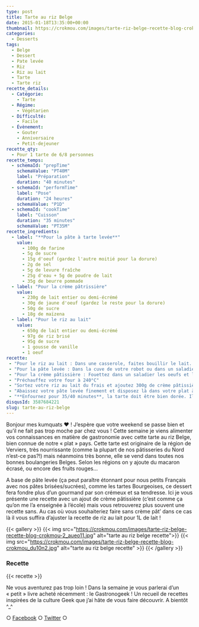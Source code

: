 ```yaml
---
type: post
title: Tarte au riz Belge
date: 2015-01-18T13:35:00+00:00
thumbnail: https://crokmou.com/images/tarte-riz-belge-recette-blog-crokmou-1.jpg
categories:
  - Desserts
tags:
  - Belge
  - Dessert
  - Pate levée
  - Riz
  - Riz au lait
  - Tarte
  - Tarte riz
recette_details:
  - Catégorie:
    - Tarte
  - Régime:
    - Végétarien
  - Difficulté:
    - Facile
  - Évènement:
    - Gouter
    - Anniversaire
    - Petit-dejeuner
recette_qty:
  - Pour 1 tarte de 6/8 personnes
recette_temps:
  - schemaId: "prepTime"
    schemaValue: "PT40M"
    label: "Préparation"
    duration: "40 minutes"
  - schemaId: "performTime"
    label: "Pose"
    duration: "24 heures"
    schemaValue: "P1D"
  - schemaId: "cookTime"
    label: "Cuisson"
    duration: "35 minutes"
    schemaValue: "PT35M"
recette_ingredients:
  - label: "**Pour la pâte à tarte levée**"
    value:
      - 100g de farine
      - 5g de sucre
      - 15g d'oeuf (gardez l'autre moitié pour la dorure)
      - 2g de sel
      - 5g de levure fraîche
      - 25g d'eau + 5g de poudre de lait
      - 35g de beurre pommade
  - label: "Pour la crème pâtrissière"
    value:
      - 230g de lait entier ou demi-écrémé
      - 30g de jaune d'oeuf (gardez le reste pour la dorure)
      - 50g de sucre
      - 18g de maïzena
  - label: "Pour le riz au lait"
    value:
      - 650g de lait entier ou demi-écrémé
      - 97g de riz brisé
      - 95g de sucre
      - 1 gousse de vanille
      - 1 oeuf
recette:
 - "Pour le riz au lait : Dans une casserole, faites bouillir le lait. Ajoutez ensuite le riz et la gousse de vanille préalablement fendue et les grains de vanille. Faites cuire le riz en remuant régulièrement jusqu’à qu’il soit légèrement croquant au centre, « al dente » en somme. Ajoutez le sucre, faites cuire encore 3/4 minutes, versez ensuite le tout dans un récipient et réservez au frais pendant minimum 3h. (Vous pouvez retirer la gousse de vanille et l’ajouter à la préparation de la crème pâtissière si vous le souhaitez)"
 - "Pour la pâte levée : Dans la cuve de votre robot ou dans un saladier, versez la farine et le sucre, le sel d’un côté et la levure de l’autre. Mélangez quelques minutes en vitesse 1 (soit la 2/3 sur KA) et ajoutez petit à petit les oeufs et le mélange eau/poudre de lait. Continuez de mélanger pendant 5 minutes environ puis ajoutez le beurre pommade. Mélangez à nouveau jusqu’à ce que le beurre ai disparu. Il ne faut pas trop travailler la pâte (contrairement au pain ;)). Faites une boule et laissez la reposer sous un essuie propre pendant 30 minutes"
 - "Pour la crème pâtissière : Fouettez dans un saladier les oeufs et la moitié du sucre puis ajoutez la maïzena et mélangez de nouveau. Dans une casserole, faites bouillir le lait et l’autre moitié du sucre. Une fois le lait chaud, versez-en un peu dans le mélange sucre/oeuf/maïzena mélangez bien et reversez le tout dans la casserole. Remuez sans cesse afin que la crème ne brûle pas et portez à ébullition. Continuez de fouetter environ 1min après les premières bulles. Versez la crème encore chaude sur une plaque en fer (ou un moule si vous n’avez rien d’autre) préalablement recouvert de papier film. Filmez ensuite la crème au contact et mettre au congélateur afin qu’elle refroidisse rapidement. Une fois froide, conservez au frigo."
 - "Préchauffez votre four à 240°C"
 - "Sortez votre riz au lait du frais et ajoutez 300g de crème pâtissière, mélangez délicatement puis ajoutez un oeuf entier et mélangez de nouveau avec les mains."
 - "Abaissez votre pâte levée finement et disposez là dans votre plat à tarte préalablement (bien) beurré. Ajustez bien les bords de votre pâte au plat et coupez si nécessaire. Versez ensuite l’appareil de riz au lait dans la tarte, égalisez puis badigeonnez le dessus de dorure (n’oubliez pas les bords de la pâte)"
 - "**Enfournez pour 35/40 minutes**, la tarte doit être bien dorée. Il est plus facile de la démouler encore chaude, en revanche il est préférable de la déguster froide !"
disqusId: 3587684221
slug: tarte-au-riz-belge
---
```


Bonjour mes kumquats ❤ ! J’espère que votre weekend se passe bien et qu’il ne fait pas trop moche par chez vous ! Cette semaine je viens alimenter vos connaissances en matière de gastronomie avec cette tarte au riz Belge, bien connue de notre « plat » pays. Cette tarte est originaire de la région de Verviers, très nourrissante (comme la plupart de nos pâtisseries du Nord n’est-ce pas?!) mais néanmoins très bonne, elle se vend dans toutes nos bonnes boulangeries Belges. Selon les régions on y ajoute du macaron écrasé, ou encore des fruits rouges…

A base de pâte levée (ça peut paraître étonnant pour nous petits Français avec nos pâtes brisées/sucrées), comme les tartes Bourgeoises, ce dessert fera fondre plus d’un gourmand par son crémeux et sa tendresse.
Ici je vous présente une recette avec un ajout de crème pâtissière (c’est comme ça qu’on me l’a enseignée à l’école) mais vous retrouverez plus souvent une recette sans. Au cas où vous souhaiteriez faire sans crème pât’ dans ce cas là il vous suffira d’ajuster la recette de riz au lait pour 1L de lait !

{{< gallery >}}
    {{< img src="https://crokmou.com/images/tarte-riz-belge-recette-blog-crokmou-2_aueo11.jpg" alt="tarte au riz belge recette">}}
    {{< img src="https://crokmou.com/images/tarte-riz-belge-recette-blog-crokmou_du10n2.jpg" alt="tarte au riz belge recette" >}}
{{< /gallery >}}

### Recette

{{< recette >}}

Ne vous aventurez pas trop loin ! Dans la semaine je vous parlerai d’un « petit » livre acheté récemment : le Gastronogeek ! Un recueil de recettes inspirées de la culture Geek que j’ai hâte de vous faire découvrir. A bientôt ^_^

○ [Facebook](https://www.facebook.com/crokmou.blog) ○ [Twitter](https://twitter.com/Crokmou) ○